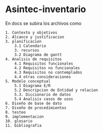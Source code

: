 # Asintec-inventario
En docs se subira los archivos como

    1. Contexto y objetivos
    2. Alcance y justificacion
    3. planificacion
        3.1 Calendario
        3. recursos
        3.2 Diagrama de gantt
    4. Analisis de requisitos
        4.1 Requisitos funcionales
        4.2 Requisitos no funcionales
        4.3 Requisitos no contemplados
        4.4 otras consideraciones
    5. Modelo conceptual
        5.1 Diagrama E/R
        5.2 Descripcion de Entidad y relacion
        5.3. Diccionario de datos
        5.4 Analisis casos de usos
    6. Diseño de base de dato
    7. Diseño de procedimientos
    8. testeo
    9. implementacion
    10. glosario
    11. bibliografia
